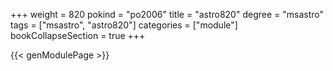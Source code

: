 +++
weight = 820
pokind = "po2006"
title = "astro820"
degree = "msastro"
tags = ["msastro", "astro820"]
categories = ["module"]
bookCollapseSection = true
+++

{{< genModulePage >}}
